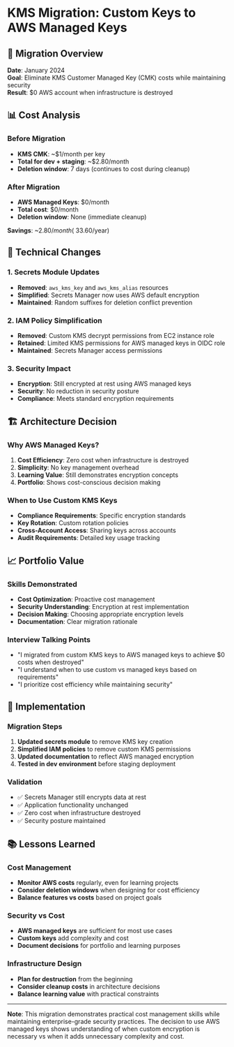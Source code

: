 # KMS Migration: Custom Keys to AWS Managed Keys

## 🎯 Migration Overview

**Date**: January 2024  
**Goal**: Eliminate KMS Customer Managed Key (CMK) costs while maintaining security  
**Result**: $0 AWS account when infrastructure is destroyed

## 📊 Cost Analysis

### Before Migration
- **KMS CMK**: ~$1/month per key
- **Total for dev + staging**: ~$2.80/month
- **Deletion window**: 7 days (continues to cost during cleanup)

### After Migration
- **AWS Managed Keys**: $0/month
- **Total cost**: $0/month
- **Deletion window**: None (immediate cleanup)

**Savings**: ~$2.80/month (~$33.60/year)

## 🔧 Technical Changes

### 1. Secrets Module Updates
- **Removed**: `aws_kms_key` and `aws_kms_alias` resources
- **Simplified**: Secrets Manager now uses AWS default encryption
- **Maintained**: Random suffixes for deletion conflict prevention

### 2. IAM Policy Simplification
- **Removed**: Custom KMS decrypt permissions from EC2 instance role
- **Retained**: Limited KMS permissions for AWS managed keys in OIDC role
- **Maintained**: Secrets Manager access permissions

### 3. Security Impact
- **Encryption**: Still encrypted at rest using AWS managed keys
- **Security**: No reduction in security posture
- **Compliance**: Meets standard encryption requirements

## 🏗️ Architecture Decision

### Why AWS Managed Keys?
1. **Cost Efficiency**: Zero cost when infrastructure is destroyed
2. **Simplicity**: No key management overhead
3. **Learning Value**: Still demonstrates encryption concepts
4. **Portfolio**: Shows cost-conscious decision making

### When to Use Custom KMS Keys
- **Compliance Requirements**: Specific encryption standards
- **Key Rotation**: Custom rotation policies
- **Cross-Account Access**: Sharing keys across accounts
- **Audit Requirements**: Detailed key usage tracking

## 📈 Portfolio Value

### Skills Demonstrated
- **Cost Optimization**: Proactive cost management
- **Security Understanding**: Encryption at rest implementation
- **Decision Making**: Choosing appropriate encryption levels
- **Documentation**: Clear migration rationale

### Interview Talking Points
- "I migrated from custom KMS keys to AWS managed keys to achieve $0 costs when destroyed"
- "I understand when to use custom vs managed keys based on requirements"
- "I prioritize cost efficiency while maintaining security"

## 🚀 Implementation

### Migration Steps
1. **Updated secrets module** to remove KMS key creation
2. **Simplified IAM policies** to remove custom KMS permissions
3. **Updated documentation** to reflect AWS managed encryption
4. **Tested in dev environment** before staging deployment

### Validation
- ✅ Secrets Manager still encrypts data at rest
- ✅ Application functionality unchanged
- ✅ Zero cost when infrastructure destroyed
- ✅ Security posture maintained

## 📚 Lessons Learned

### Cost Management
- **Monitor AWS costs** regularly, even for learning projects
- **Consider deletion windows** when designing for cost efficiency
- **Balance features vs costs** based on project goals

### Security vs Cost
- **AWS managed keys** are sufficient for most use cases
- **Custom keys** add complexity and cost
- **Document decisions** for portfolio and learning purposes

### Infrastructure Design
- **Plan for destruction** from the beginning
- **Consider cleanup costs** in architecture decisions
- **Balance learning value** with practical constraints

---

**Note**: This migration demonstrates practical cost management skills while maintaining enterprise-grade security practices. The decision to use AWS managed keys shows understanding of when custom encryption is necessary vs when it adds unnecessary complexity and cost. 